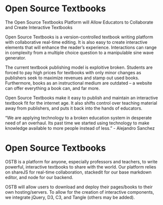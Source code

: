 
Open Source Textbooks
=========


The Open Source Textbooks Platform will Allow Educators to Collaborate and Create Interactive Textbooks

Open Source Textbooks is a version-controlled textbook writing platform with collaborative real-time editing. It is also easy to create interactive elements that will enhance the reader’s experience. Interactions can range in complexity from a multiple choice question to a manipulable sine wave generator.

The current textbook publishing model is exploitive broken. Students are forced to pay high prices for textbooks with only minor changes as publishers seek to maximize revenues and stamp out used books. Furthermore, books as an instructional medium are outdated – a website can offer everything a book can, and far more. 

Open Source Textbooks make it easy to publish and maintain an interactive textbook fit for the internet age. It also shifts control over teaching material away from publishers, and puts it back into the hands of educators.

“We are applying technology to a broken education system in desperate need of an overhaul. Its past time we started using technology to make knowledge available to more people instead of less.” - Alejandro Sanchez

Open Source Textbooks
=========

OSTB is a platform for anyone, especially professors and teachers, to write powerful, interactive textbooks to share with the world. Our platform relies on shareJS for real-time collaboration, stackedit for our base markdown editor, and node for our backend. 

OSTB will allow users to download and deploy their pages/books to their own hosting/servers. To allow for the creation of interactive components, we integrate jQuery, D3, C3, and Tangle (others may be added). 
